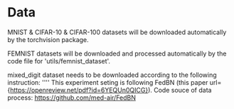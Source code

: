 # Data

MNIST & CIFAR-10 & CIFAR-100 datasets will be downloaded automatically by the torchvision package.

FEMNIST datasets will be downloaded and processed automatically by the code file for 'utils/femnist_dataset'.

mixed_digit dataset needs to be downloaded according to the following instruction:
''''
This experiment seting is following FedBN (this paper url={https://openreview.net/pdf?id=6YEQUn0QICG}).
Code souce of data process: https://github.com/med-air/FedBN

